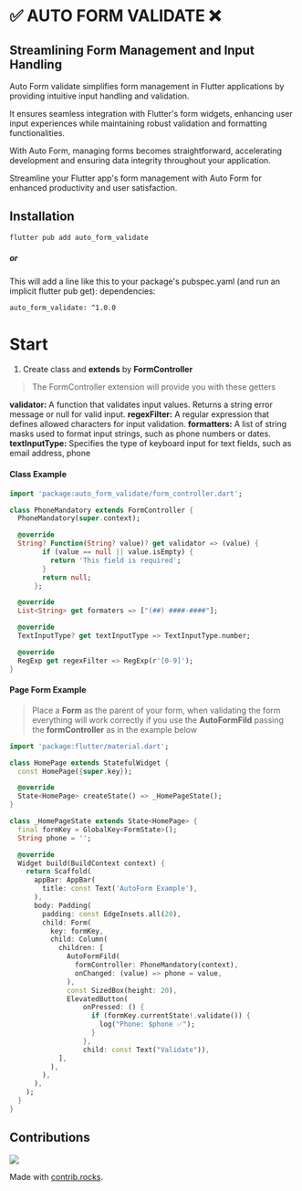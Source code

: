 
# ✅ AUTO FORM VALIDATE ❌
## Streamlining Form Management and Input Handling
Auto Form  validate simplifies form management in Flutter applications by providing intuitive input handling and validation.

It ensures seamless integration with Flutter's form widgets, enhancing user input experiences while maintaining robust validation and formatting functionalities.

With Auto Form, managing forms becomes straightforward, accelerating development and ensuring data integrity throughout your application.

Streamline your Flutter app's form management with Auto Form for enhanced productivity and user satisfaction.

## Installation

```bash
flutter pub add auto_form_validate
```
##### or
This will add a line like this to your package's pubspec.yaml (and run an implicit flutter pub get):
dependencies:
```bash
auto_form_validate: ^1.0.0
```
# Start
1. Create class and **extends** by **FormController**
> The FormController extension will provide you with these getters

**validator:** A function that validates input values. Returns a string error message or null for valid input.
**regexFilter:** A regular expression that defines allowed characters for input validation.
**formatters:** A list of string masks used to format input strings, such as phone numbers or dates.
**textInputType:** Specifies the type of keyboard input for text fields, such as email address, phone

#### Class Example
```dart
import 'package:auto_form_validate/form_controller.dart';

class PhoneMandatory extends FormController {
  PhoneMandatory(super.context);

  @override
  String? Function(String? value)? get validator => (value) {
        if (value == null || value.isEmpty) {
          return 'This field is required';
        }
        return null;
      };

  @override
  List<String> get formaters => ["(##) ####-####"];

  @override
  TextInputType? get textInputType => TextInputType.number;

  @override
  RegExp get regexFilter => RegExp(r'[0-9]');
}
```
#### Page Form Example
 >Place a **Form** as the parent of your form, when validating the form everything will work correctly if you use the **AutoFormFild** passing the **formController** as in the example below
```dart
import 'package:flutter/material.dart';

class HomePage extends StatefulWidget {
  const HomePage({super.key});

  @override
  State<HomePage> createState() => _HomePageState();
}

class _HomePageState extends State<HomePage> {
  final formKey = GlobalKey<FormState>();
  String phone = '';

  @override
  Widget build(BuildContext context) {
    return Scaffold(
      appBar: AppBar(
        title: const Text('AutoForm Example'),
      ),
      body: Padding(
        padding: const EdgeInsets.all(20),
        child: Form(
          key: formKey,
          child: Column(
            children: [
              AutoFormFild(
                formController: PhoneMandatory(context),
                onChanged: (value) => phone = value,
              ),
              const SizedBox(height: 20),
              ElevatedButton(
                  onPressed: () {
                    if (formKey.currentState!.validate()) {
                      log("Phone: $phone ✅");
                    }
                  },
                  child: const Text("Validate")),
            ],
          ),
        ),
      ),
    );
  }
}
```

## Contributions

<a href="https://github.com/eduardohr-muniz/auto_form_validate/graphs/contributors">
  <img src="https://contrib.rocks/image?repo=eduardohr-muniz/auto_form_validate" />
</a>

Made with [contrib.rocks](https://contrib.rocks).

